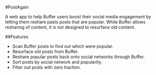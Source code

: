 #PostAgain

A web app to help Buffer users boost their social media engagement by letting them reshare pasts posts that are popular. While Buffer allows resharing of content, it is not designed to resurface old content.

##Features

- Scan Buffer posts to find out which were popular.
- Resurface old posts from Buffer.
- Reshare popular posts back onto social networks through Buffer.
- Sort posts by social network and popularity.
- Filter out posts with zero traction.